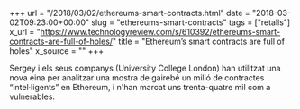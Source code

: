 +++
url = "/2018/03/02/ethereums-smart-contracts.html"
date = "2018-03-02T09:23:00+00:00"
slug = "ethereums-smart-contracts"
tags = ["retalls"]
x_url = "https://www.technologyreview.com/s/610392/ethereums-smart-contracts-are-full-of-holes/"
title = "Ethereum’s smart contracts are full of holes"
x_source = ""
+++


Sergey i els seus companys (University College London) han utilitzat una nova eina per analitzar una mostra de gairebé un milió de contractes “intel·ligents” en Ethereum, i n'han marcat uns trenta-quatre mil com a vulnerables.

